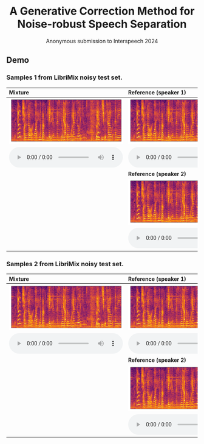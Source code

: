 # <center> A Generative Correction Method for Noise-robust Speech Separation </center>

<center> Anonymous submission to Interspeech 2024 </center> 

<!-- ## Abstract

Speech separation, the process of isolating multiple speech sources from a mixed audio signal, remains a challenging task in noisy environments. 
In this paper, we introduce a generative correction method that refines the output of a discriminative model using a generative model for single-channel speech
separation. Furthermore, we fine-tune the generative model by optimizing a predictive loss to streamline the reverse process into a single step and correct errors resulting from solving the reverse process. Our method achieves state-of-the-art results on the LibriMix noisy dataset and demonstrates strong generalization to out-of-domain data.

## Model Overview
<img src="imgs/model.png" alt="Overall Architecture" /> -->


## Demo
### Samples 1 from LibriMix noisy test set.

| Mixture | Reference (speaker 1) | Estimated (SepFormer) | Estimated (GeCo) | Estimated (Fast-GeCo) |
| :--- | :--- | :--- | :--- | :--- |
| <img src="demo_img/sepformer/item0_mix.png" alt="Image"> | <img src="demo_img/sepformer/item0_mix.png" alt="Image"> | <img src="demo_img/sepformer/item0_mix.png" alt="Image"> | <img src="demo_img/sepformer/item0_mix.png" alt="Image"> | <img src="demo_img/sepformer/item0_mix.png" alt="Image"> |
| <audio src="demo/sepformer/item0_mix.wav" controls preload></audio> |<audio src="demo/sepformer/item0_mix.wav" controls preload></audio> |<audio src="demo/sepformer/item0_mix.wav" controls preload></audio> |<audio src="demo/sepformer/item0_mix.wav" controls preload></audio> |<audio src="demo/sepformer/item0_mix.wav" controls preload></audio> |
| | <strong>Reference (speaker 2)</strong> | <strong>Estimated (SepFormer)</strong> | <strong>Estimated (GeCo)</strong> | <strong>Estimated (Fast-GeCo)</strong> |
| | <img src="demo_img/sepformer/item0_mix.png" alt="Image"> | <img src="demo_img/sepformer/item0_mix.png" alt="Image"> | <img src="demo_img/sepformer/item0_mix.png" alt="Image"> | <img src="demo_img/sepformer/item0_mix.png" alt="Image"> |
| |<audio src="demo/sepformer/item0_mix.wav" controls preload></audio> |<audio src="demo/sepformer/item0_mix.wav" controls preload></audio> |<audio src="demo/sepformer/item0_mix.wav" controls preload></audio> |<audio src="demo/sepformer/item0_mix.wav" controls preload></audio> |

### Samples 2 from LibriMix noisy test set.
| Mixture | Reference (speaker 1) | Estimated (SepFormer) | Estimated (GeCo) | Estimated (Fast-GeCo) |
| :--- | :--- | :--- | :--- | :--- |
| <img src="demo_img/sepformer/item0_mix.png" alt="Image"> | <img src="demo_img/sepformer/item0_mix.png" alt="Image"> | <img src="demo_img/sepformer/item0_mix.png" alt="Image"> | <img src="demo_img/sepformer/item0_mix.png" alt="Image"> | <img src="demo_img/sepformer/item0_mix.png" alt="Image"> |
| <audio src="demo/sepformer/item0_mix.wav" controls preload></audio> |<audio src="demo/sepformer/item0_mix.wav" controls preload></audio> |<audio src="demo/sepformer/item0_mix.wav" controls preload></audio> |<audio src="demo/sepformer/item0_mix.wav" controls preload></audio> |<audio src="demo/sepformer/item0_mix.wav" controls preload></audio> |
| | <strong>Reference (speaker 2)</strong> | <strong>Estimated (SepFormer)</strong> | <strong>Estimated (GeCo)</strong> | <strong>Estimated (Fast-GeCo)</strong> |
| | <img src="demo_img/sepformer/item0_mix.png" alt="Image"> | <img src="demo_img/sepformer/item0_mix.png" alt="Image"> | <img src="demo_img/sepformer/item0_mix.png" alt="Image"> | <img src="demo_img/sepformer/item0_mix.png" alt="Image"> |
| |<audio src="demo/sepformer/item0_mix.wav" controls preload></audio> |<audio src="demo/sepformer/item0_mix.wav" controls preload></audio> |<audio src="demo/sepformer/item0_mix.wav" controls preload></audio> |<audio src="demo/sepformer/item0_mix.wav" controls preload></audio> |
